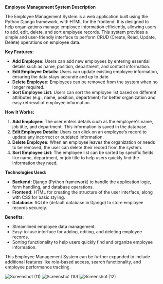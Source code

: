 **Employee Management System Description**

The Employee Management System is a web application built using the Python Django framework, with HTML for the frontend. It is designed to help organizations manage employee information efficiently, allowing users to add, edit, delete, and sort employee records. This system provides a simple and user-friendly interface to perform CRUD (Create, Read, Update, Delete) operations on employee data.

**Key Features:**
- **Add Employee:** Users can add new employees by entering essential details such as name, position, department, and contact information.
- **Edit Employee Details:** Users can update existing employee information, ensuring the data stays accurate and up to date.
- **Delete Employee:** Employees can be removed from the system when no longer required.
- **Sort Employee List:** Users can sort the employee list based on different attributes (e.g., name, position, department) for better organization and easy retrieval of employee information.

**How It Works:**
1. **Add Employee:** The user enters details such as the employee's name, job title, and department. This information is saved in the database.
2. **Edit Employee Details:** Users can click on an employee's record to update any incorrect or outdated information.
3. **Delete Employee:** When an employee leaves the organization or needs to be removed, the user can delete their record from the system.
4. **Sort Employee List:** The employee list can be sorted by specific fields like name, department, or job title to help users quickly find the information they need.

**Technologies Used:**
- **Backend:** Django (Python framework) to handle the application logic, form handling, and database operations.
- **Frontend:** HTML for creating the structure of the user interface, along with CSS for basic styling.
- **Database:** SQLite (default database in Django) to store employee records securely.

**Benefits:**
- Streamlined employee data management.
- Easy-to-use interface for adding, editing, and deleting employee records.
- Sorting functionality to help users quickly find and organize employee information.

This Employee Management System can be further expanded to include additional features like role-based access, search functionality, and employee performance tracking.

![Screenshot (11)](https://github.com/user-attachments/assets/c317354f-ce8b-40a2-a29e-b164a99068ba)
![Screenshot (10)](https://github.com/user-attachments/assets/c50a7f6e-d65a-4338-b501-6e1d55b02ff8)
![Screenshot (12)](https://github.com/user-attachments/assets/ff77f2f0-6a0d-48d7-9bda-86e5561538d2)



